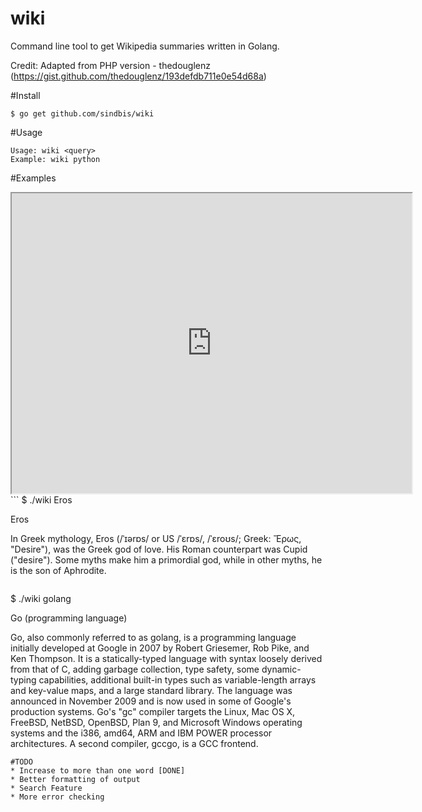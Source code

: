 # wiki
Command line tool to get Wikipedia summaries written in Golang.

Credit: Adapted from PHP version - thedouglenz (https://gist.github.com/thedouglenz/193defdb711e0e54d68a)

#Install
```
$ go get github.com/sindbis/wiki
```
#Usage 
```
Usage: wiki <query> 
Example: wiki python
```
#Examples
<iframe src="http://showterm.io/b8d3152260d56e4587757#fast" width="640" height="480"></iframe>
```
$ ./wiki Eros

 Eros

  In Greek mythology, Eros (/ˈɪərɒs/ or US /ˈɛrɒs/, /ˈɛroʊs/; Greek: Ἔρως, "Desire"), was the Greek god of love. His Roman counterpart was Cupid ("desire"). Some myths make him a primordial god, while in other myths, he is the son of Aphrodite.
```
```
$ ./wiki golang

 Go (programming language)

 Go, also commonly referred to as golang, is a programming language initially developed at Google in 2007 by Robert Griesemer, Rob Pike, and Ken Thompson. It is a statically-typed language with syntax loosely derived from that of C, adding garbage collection, type safety, some dynamic-typing capabilities, additional built-in types such as variable-length arrays and key-value maps, and a large standard library.
The language was announced in November 2009 and is now used in some of Google's production systems. Go's "gc" compiler targets the Linux, Mac OS X, FreeBSD, NetBSD, OpenBSD, Plan 9, and Microsoft Windows operating systems and the i386, amd64, ARM and IBM POWER processor architectures. A second compiler, gccgo, is a GCC frontend.
```
#TODO 
* Increase to more than one word [DONE]
* Better formatting of output 
* Search Feature 
* More error checking 
